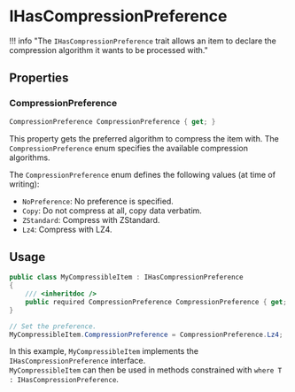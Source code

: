 ﻿# IHasCompressionPreference

!!! info "The `IHasCompressionPreference` trait allows an item to declare the compression algorithm it wants to be processed with."

## Properties

### CompressionPreference

```csharp
CompressionPreference CompressionPreference { get; }
```

This property gets the preferred algorithm to compress the item with. The `CompressionPreference` enum specifies the available compression algorithms.

The `CompressionPreference` enum defines the following values (at time of writing):  

- `NoPreference`: No preference is specified.  
- `Copy`: Do not compress at all, copy data verbatim.  
- `ZStandard`: Compress with ZStandard.  
- `Lz4`: Compress with LZ4.  

## Usage

```csharp
public class MyCompressibleItem : IHasCompressionPreference
{
    /// <inheritdoc />
    public required CompressionPreference CompressionPreference { get; init; }
}

// Set the preference.
MyCompressibleItem.CompressionPreference = CompressionPreference.Lz4;
```

In this example, `MyCompressibleItem` implements the `IHasCompressionPreference` interface.  
`MyCompressibleItem` can then be used in methods constrained with `where T : IHasCompressionPreference`.
